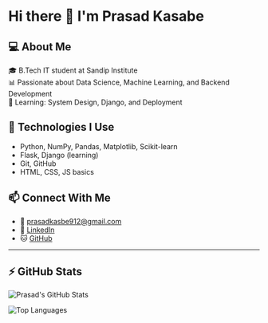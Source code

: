 # Hi there 👋 I'm Prasad Kasabe

## 💻 About Me

🎓 B.Tech IT student at Sandip Institute  
📊 Passionate about Data Science, Machine Learning, and Backend Development  
🧠 Learning: System Design, Django, and Deployment

## 🔧 Technologies I Use
- Python, NumPy, Pandas, Matplotlib, Scikit-learn
- Flask, Django (learning)
- Git, GitHub
- HTML, CSS, JS basics

## 📫 Connect With Me
- 📧 prasadkasbe912@gmail.com
- 🔗 [LinkedIn](https://www.linkedin.com/in/prasad-kasbe-bb56b5302)
- 🐱 [GitHub](https://github.com/prasadkasbe912)

---

## ⚡ GitHub Stats

![Prasad's GitHub Stats](https://github-readme-stats.vercel.app/api?username=prasadkasbe912&show_icons=true&theme=dark)

![Top Languages](https://github-readme-stats.vercel.app/api/top-langs/?username=prasadkasbe912&layout=compact&theme=dark)

